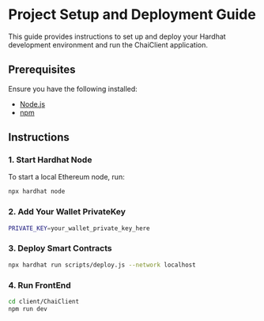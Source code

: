 # Project Setup and Deployment Guide

This guide provides instructions to set up and deploy your Hardhat development environment and run the ChaiClient application.

## Prerequisites

Ensure you have the following installed:
- [Node.js](https://nodejs.org/)
- [npm](https://www.npmjs.com/)

## Instructions

### 1. Start Hardhat Node

To start a local Ethereum node, run:

```bash
npx hardhat node
```
### 2. Add Your Wallet PrivateKey

```bash
PRIVATE_KEY=your_wallet_private_key_here
```

### 3. Deploy Smart Contracts

```bash
npx hardhat run scripts/deploy.js --network localhost
```
###  4. Run FrontEnd
```bash
cd client/ChaiClient
npm run dev
```

